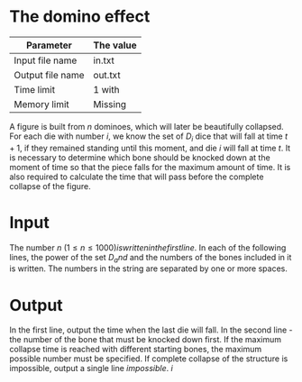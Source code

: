 # The domino effect

| Parameter | The value |
| -------------------- | ------------- |
| Input file name | in.txt |
| Output file name | out.txt |
| Time limit | 1 with |
| Memory limit | Missing |

A figure is built from $n$ dominoes, which will later be beautifully collapsed. For each die with number $i$, we know the set of $D_i$ dice that will fall at time $t + 1$, if they remained standing until this moment, and die $i$ will fall at time $t.$ It is necessary to determine which bone should be knocked down at the moment of time so that the piece falls for the maximum amount of time. It is also required to calculate the time that will pass before the complete collapse of the figure.

# Input
The number $n$ $(1 ≤ n ≤ 1000) is written in the first line.$ In each of the following lines, the power of the set $D_and$ and the numbers of the bones included in it is written. The numbers in the string are separated by one or more spaces.

# Output
In the first line, output the time when the last die will fall. In the second line - the number of the bone that must be knocked down first. If the maximum collapse time is reached with different starting bones, the maximum possible number must be specified. If complete collapse of the structure is impossible, output a single line $impossible.$
$i$
